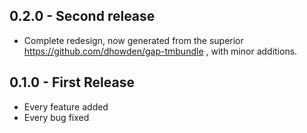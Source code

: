 ## 0.2.0 - Second release

* Complete redesign, now generated from the superior https://github.com/dhowden/gap-tmbundle , with minor additions.

## 0.1.0 - First Release
* Every feature added
* Every bug fixed
